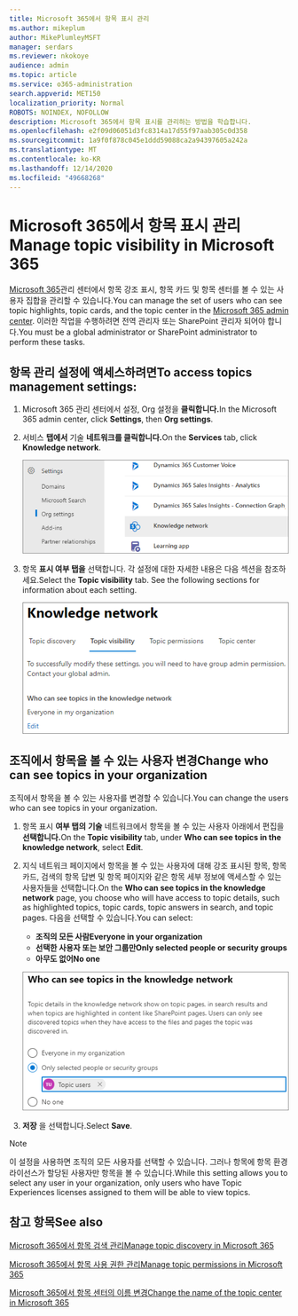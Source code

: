 ```yaml
---
title: Microsoft 365에서 항목 표시 관리
ms.author: mikeplum
author: MikePlumleyMSFT
manager: serdars
ms.reviewer: nkokoye
audience: admin
ms.topic: article
ms.service: o365-administration
search.appverid: MET150
localization_priority: Normal
ROBOTS: NOINDEX, NOFOLLOW
description: Microsoft 365에서 항목 표시를 관리하는 방법을 학습합니다.
ms.openlocfilehash: e2f09d06051d3fc8314a17d55f97aab305c0d358
ms.sourcegitcommit: 1a9f0f878c045e1ddd59088ca2a94397605a242a
ms.translationtype: MT
ms.contentlocale: ko-KR
ms.lasthandoff: 12/14/2020
ms.locfileid: "49668268"
---
```

# <a name="manage-topic-visibility-in-microsoft-365"></a><span data-ttu-id="2c57e-103">Microsoft 365에서 항목 표시 관리</span><span class="sxs-lookup"><span data-stu-id="2c57e-103">Manage topic visibility in Microsoft 365</span></span>

<span data-ttu-id="2c57e-104">[Microsoft 365](https://admin.microsoft.com)관리 센터에서 항목 강조 표시, 항목 카드 및 항목 센터를 볼 수 있는 사용자 집합을 관리할 수 있습니다.</span><span class="sxs-lookup"><span data-stu-id="2c57e-104">You can manage the set of users who can see topic highlights, topic cards, and the topic center in the [Microsoft 365 admin center](https://admin.microsoft.com).</span></span> <span data-ttu-id="2c57e-105">이러한 작업을 수행하려면 전역 관리자 또는 SharePoint 관리자 되어야 합니다.</span><span class="sxs-lookup"><span data-stu-id="2c57e-105">You must be a global administrator or SharePoint administrator to perform these tasks.</span></span>

## <a name="to-access-topics-management-settings"></a><span data-ttu-id="2c57e-106">항목 관리 설정에 액세스하려면</span><span class="sxs-lookup"><span data-stu-id="2c57e-106">To access topics management settings:</span></span>

1. <span data-ttu-id="2c57e-107">Microsoft 365 관리 센터에서 설정, Org 설정을 **클릭합니다.**</span><span class="sxs-lookup"><span data-stu-id="2c57e-107">In the Microsoft 365 admin center, click **Settings**, then **Org settings**.</span></span>
2. <span data-ttu-id="2c57e-108">서비스 **탭에서** 기술 **네트워크를 클릭합니다.**</span><span class="sxs-lookup"><span data-stu-id="2c57e-108">On the **Services** tab, click **Knowledge network**.</span></span>

    ![지식에 사람 연결](../media/admin-org-knowledge-options-completed.png) 

3. <span data-ttu-id="2c57e-110">항목 **표시 여부 탭을** 선택합니다. 각 설정에 대한 자세한 내용은 다음 섹션을 참조하세요.</span><span class="sxs-lookup"><span data-stu-id="2c57e-110">Select the **Topic visibility** tab. See the following sections for information about each setting.</span></span>

    ![knowledge-network-settings](../media/knowledge-network-settings-topic-visibility.png) 

##  <a name="change-who-can-see-topics-in-your-organization"></a><span data-ttu-id="2c57e-112">조직에서 항목을 볼 수 있는 사용자 변경</span><span class="sxs-lookup"><span data-stu-id="2c57e-112">Change who can see topics in your organization</span></span>

<span data-ttu-id="2c57e-113">조직에서 항목을 볼 수 있는 사용자를 변경할 수 있습니다.</span><span class="sxs-lookup"><span data-stu-id="2c57e-113">You can change the users who can see topics in your organization.</span></span>

1. <span data-ttu-id="2c57e-114">항목 표시 **여부 탭의** **기술** 네트워크에서 항목을 볼 수 있는 사용자 아래에서 편집을 **선택합니다.**</span><span class="sxs-lookup"><span data-stu-id="2c57e-114">On the **Topic visibility** tab, under **Who can see topics in the knowledge network**, select **Edit**.</span></span>
2. <span data-ttu-id="2c57e-115">지식  네트워크 페이지에서 항목을 볼 수 있는 사용자에 대해 강조 표시된 항목, 항목 카드, 검색의 항목 답변 및 항목 페이지와 같은 항목 세부 정보에 액세스할 수 있는 사용자들을 선택합니다.</span><span class="sxs-lookup"><span data-stu-id="2c57e-115">On the **Who can see topics in the knowledge network** page, you choose who will have access to topic details, such as highlighted topics, topic cards, topic answers in search, and topic pages.</span></span> <span data-ttu-id="2c57e-116">다음을 선택할 수 있습니다.</span><span class="sxs-lookup"><span data-stu-id="2c57e-116">You can select:</span></span>
    - <span data-ttu-id="2c57e-117">**조직의 모든 사람**</span><span class="sxs-lookup"><span data-stu-id="2c57e-117">**Everyone in your organization**</span></span>
    - <span data-ttu-id="2c57e-118">**선택한 사용자 또는 보안 그룹만**</span><span class="sxs-lookup"><span data-stu-id="2c57e-118">**Only selected people or security groups**</span></span>
    - <span data-ttu-id="2c57e-119">**아무도 없어**</span><span class="sxs-lookup"><span data-stu-id="2c57e-119">**No one**</span></span>

    ![항목을 볼 수 있는 사람](../media/k-manage-who-can-see-topics.png) 

3. <span data-ttu-id="2c57e-121">**저장** 을 선택합니다.</span><span class="sxs-lookup"><span data-stu-id="2c57e-121">Select **Save**.</span></span>  
 
> [!Note] 
> <span data-ttu-id="2c57e-122">이 설정을 사용하면 조직의 모든 사용자를 선택할 수 있습니다. 그러나 항목에 항목 환경 라이선스가 할당된 사용자만 항목을 볼 수 있습니다.</span><span class="sxs-lookup"><span data-stu-id="2c57e-122">While this setting allows you to select any user in your organization, only users who have Topic Experiences licenses assigned to them will be able to view topics.</span></span>

## <a name="see-also"></a><span data-ttu-id="2c57e-123">참고 항목</span><span class="sxs-lookup"><span data-stu-id="2c57e-123">See also</span></span>

[<span data-ttu-id="2c57e-124">Microsoft 365에서 항목 검색 관리</span><span class="sxs-lookup"><span data-stu-id="2c57e-124">Manage topic discovery in Microsoft 365</span></span>](topic-experiences-discovery.md)

[<span data-ttu-id="2c57e-125">Microsoft 365에서 항목 사용 권한 관리</span><span class="sxs-lookup"><span data-stu-id="2c57e-125">Manage topic permissions in Microsoft 365</span></span>](topic-experiences-user-permissions.md)

[<span data-ttu-id="2c57e-126">Microsoft 365에서 항목 센터의 이름 변경</span><span class="sxs-lookup"><span data-stu-id="2c57e-126">Change the name of the topic center in Microsoft 365</span></span>](topic-experiences-administration.md)

